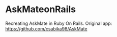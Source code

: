 
# AskMateonRails

Recreating AskMate in Ruby On Rails.
Original app: https://github.com/csabika98/AskMate

